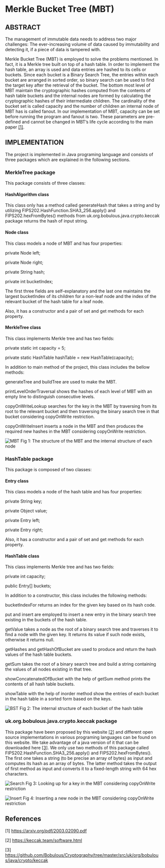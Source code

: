 # Merkle Bucket Tree (MBT)
## ABSTRACT

The management of immutable data needs to address two major challenges: The ever-increasing volume of data caused by immutability and detecting it, if a piece of data is tampered with.

Merkle Bucket Tree (MBT) is employed to solve the problems mentioned. In fact, it is a Merkle tree built on top of a hash table. In order to implement the hash table, an array is used and data entries are hashed to its cells or buckets. Since each bucket is a Binary Search Tree, the entries within each bucket are arranged in sorted order, so binary search can be used to find the target key after the retrieval of the bucket. The bottom most level of MBT maintain the cryptographic hashes computed from the contents of hash table buckets and the internal nodes are formed by calculating the cryptographic hashes of their intermediate children. The cardinality of the bucket set is called capacity and the number of children an internal node of MBT has is called fanout. In our implementation of MBT, capacity can be set before running the program and fanout is two. These parameters are pre-defined and cannot be changed in MBT’s life cycle according to the main paper [[1]](#1).

## IMPLEMENTATION

The project is implemented in Java programing language and consists of three packages which are explained in the following sections.

### MerkleTree package
This package consists of three classes:
#### HashAlgorithm class
This class only has a method called generateHash that takes a string and by utilizing FIPS202.HashFunction.SHA3_256.apply() and FIPS202.hexFromBytes() methods from uk.org.bobulous.java.crypto.keccak package returns the hash of input string.
#### Node class
This class models a node of MBT and has four properties:

private Node left;

private Node right;

private String hash;

private int bucketIndex;

The first three fields are self-explanatory and the last one maintains the largest bucketIndex of its children for a non-leaf node and the index of the relevant bucket of the hash table for a leaf node.

Also, it has a constructor and a pair of set and get methods for each property.

#### MerkleTree class
This class implements Merkle tree and has two fields:

private static int capacity = 5;

private static HashTable hashTable = new HashTable(capacity);

In addition to main method of the project, this class includes the bellow methods:

generateTree and buildTree are used to make the MBT.

printLevelOrderTraversal shows the hashes of each level of MBT with an empty line to distinguish consecutive levels.

copyOnWriteLookup searches for the key in the MBT by traversing from its root to the relevant bucket and then traversing the binary search tree in that bucket considering copyOnWrite restriction.

copyOnWriteInsert inserts a node in the MBT and then produces the required new hashes in the MBT considering copyOnWrite restriction.


![MBT](https://user-images.githubusercontent.com/14259973/216721589-03f0c57c-94c0-42a8-91a5-f6b87f90c002.png)
Fig 1: The structure of the MBT and the internal structure of each node

### HashTable package
This package is composed of two classes:
#### Entry class
This class models a node of the hash table and has four properties:

private String key;

private Object value;

private Entry left;

private Entry right;

Also, it has a constructor and a pair of set and get methods for each property.

#### HashTable class
This class implements Merkle tree and has two fields:

private int capacity;

public Entry[] buckets;

In addition to a constructor, this class includes the following methods:

bucketIndexFor returns an index for the given key based on its hash code.

put and insert are employed to insert a new entry in the binary search tree existing in the buckets of the hash table.

getValue takes a node as the root of a binary search tree and traverses it to find a node with the given key. It returns its value if such node exists, otherwise it returns null.

getHashes and getHashOfBucket are used to produce and return the hash values of the hash table buckets.

getSum takes the root of a binary search tree and build a string containing the values of all nodes existing in that tree.

showConcatenatedOfBucket with the help of getSum method prints the contents of all hash table buckets.

showTable with the help of inorder method show the entries of each bucket in the hash table in a sorted form based on the keys.


![BST](https://user-images.githubusercontent.com/14259973/216722963-39660378-a59b-4155-a738-9ef81513152f.png)
Fig 2: The internal structure of each bucket of the hash table

### uk.org.bobulous.java.crypto.keccak package
This package have been proposed by this website [[2]](#2) and different open source implementations in various programing languages can be found on this website. We take advantage of a java version of it that can be downloaded here [[3]](#3). We only use two methods of this package called FIPS202.HashFunction.SHA3_256.apply() and FIPS202.hexFromBytes(). The first one takes a string (to be precise an array of bytes) as input and computes its hash as an array of bytes. The latter method takes the output of first method as input and converts it to a fixed-length string with 64 hex characters.


![Search](https://user-images.githubusercontent.com/14259973/216736351-f695be71-eacd-4123-a53b-d1f133db473f.png)
Fig 3: Looking up for a key in the MBT considering copyOnWrite restriction


![Insert](https://user-images.githubusercontent.com/14259973/216736545-108e8033-11f0-4fcc-838a-b3e793a0daf4.png)
Fig 4: Inserting a new node in the MBT considering copyOnWrite restriction

## References
<a id="1">[1]</a> 
https://arxiv.org/pdf/2003.02090.pdf

<a id="2">[2]</a> 
https://keccak.team/software.html

<a id="3">[3]</a>
https://github.com/Bobulous/Cryptography/tree/master/src/uk/org/bobulous/java/crypto/keccak
